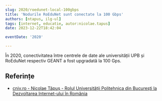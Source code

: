 ```yaml
---
slug: 2020/roedunet-local-100gbps
title: 'Nodurile RoEduNet sunt conectate la 100 Gbps'
authors: [ntapus, ilg-ul]
tags: [internet, educatie, autor:nicolae.tapus]
date: 2023-12-22T18:42:04

eventDate: '2020'

---
```


În 2020, conectivitatea între centrele de date ale universității
UPB și RoEduNet respectiv GEANT a fost upgradată la 100 Gps.

<!-- truncate -->

## Referințe

- [cniv.ro - Nicolae Tăpuș - Rolul Universității Politehnica din București la Dezvoltarea Internet-ului în România](https://cniv.ro/documents/26/CNIV_Volum_Aniversar_2023_-_Versiune_Online_DPxioQg.pdf)
